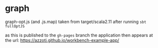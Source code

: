 # graph

graph-opt.js (and .js.map) taken from target/scala2.11 after running `sbt fullOptJS`

as this is published to the `gh-pages` branch the application then appears at the url: 
https://azzoti.github.io/workbench-example-app/